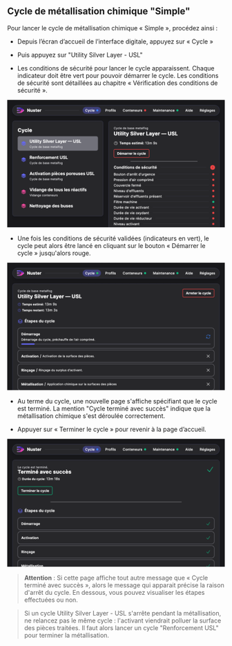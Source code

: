 ## Cycle de métallisation chimique "Simple"

Pour lancer le cycle de métallisation chimique « Simple », procédez ainsi :

 - Depuis l’écran d’accueil de l’interface digitale, appuyez sur « Cycle »

 -  Puis appuyez sur "Utility Silver Layer - USL"

 -  Les conditions de sécurité pour lancer le cycle apparaissent. Chaque indicateur doit être vert pour pouvoir démarrer le cycle. Les conditions de sécurité sont détaillées au chapitre « Vérification des conditions de sécurité ».

![Menu Utility Silver Layer - USL](menu_USL.png)

 - Une fois les conditions de sécurité validées (indicateurs en vert), le cycle peut alors être lancé en cliquant sur le bouton « Démarrer le cycle » jusqu'alors rouge.

![Affichage Cycle USL en cours](cycleUSLencours.png)

 - Au terme du cycle, une nouvelle page s'affiche spécifiant que le cycle est terminé. La mention "Cycle terminé avec succès" indique que la métallisation chimique s'est déroulée correctement.

 - Appuyer sur « Terminer le cycle » pour revenir à la page d’accueil.

![Affichage de fin de cycle normal](cycletermineavecsucces.png)

 >**Attention** : Si cette page affiche tout autre message que « Cycle terminé avec succès », alors le message qui apparait précise la raison d'arrêt du cycle. En dessous, vous pouvez visualiser les étapes effectuées ou non. 

>Si un cycle Utility Silver Layer - USL s'arrête pendant la métallisation, ne relancez pas le même cycle : l'activant viendrait polluer la surface des pièces traitées. Il faut alors lancer un cycle "Renforcement USL" pour terminer la métallisation.

